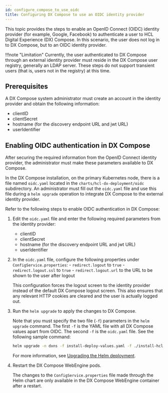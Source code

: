 ```yaml
---
id: configure_compose_to_use_oidc
title: Configuring DX Compose to use an OIDC identity provider
---
```


This topic provides the steps to enable an OpenID Connect (OIDC) identity provider (for example, Google, Facebook) to authenticate a user to HCL Digital Experience (DX) Compose. In this scenario, the user does not log in to DX Compose, but to an OIDC identity provider.

!!!note "Limitation"
    Currently, the user authenticated to DX Compose through an external identity provider must reside in the DX Compose user registry, generally an LDAP server. These steps do not support transient users (that is, users not in the registry) at this time.

## Prerequisites

A DX Compose system administrator must create an account in the identity provider and obtain the following information:

- clientID
- clientSecret
- hostname (for the discovery endpoint URL and jwt URL)
- userIdentifier

## Enabling OIDC authentication in DX Compose

After securing the required information from the OpenID Connect identity provider, the administrator must make these parameters available to DX Compose.

In the DX Compose installation, on the primary Kubernetes node, there is a file named `oidc.yaml` located in the `charts/hcl-dx-deployment/oidc` subdirectory. An administrator must fill out the `oidc.yaml` file and use this file during a `helm upgrade` operation to integrate DX Compose to the external identity provider.

Refer to the following steps to enable OIDC authentication in DX Compose:

1. Edit the `oidc.yaml` file and enter the following required parameters from the identity provider:
    - clientID
    - clientSecret
    - hostname (for the discovery endpoint URL and jwt URL)
    - userIdentifier

2. In the `oidc.yaml` file, configure the following properties under `ConfigService.properties`:
          - `redirect.logout` to `true`
          - `redirect.logout.ssl` to `true`
          - `redirect.logout.url` to the URL to be shown to the user after logout

    This configuration forces the logout screen to the identity provider instead of the default DX Compose logout screen. This also ensures that any relevant HTTP cookies are cleared and the user is actually logged out.

3. Run the `helm upgrade` to apply the changes to DX Compose.

    Note that you must specify the two file (`-f`) parameters in the `helm upgrade` command. The first `-f` is the YAML file with all DX Compose values apart from OIDC. The second `-f` is the `oidc.yaml` file. See the following sample command:

    ```sh
    helm upgrade -n dxns -f install-deploy-values.yaml -f ./install-hcl-dx-deployment/oidc/oidc.yaml dx-deployment ./install-hcl-dx-deployment
    ```

    For more information, see [Upgrading the Helm deployment](../working_with_compose/helm_upgrade_values.md).

4. Restart the DX Compose WebEngine pods.

    The changes to the `ConfigService.properties` file made through the Helm chart are only available in the DX Compose WebEngine container after a restart.
